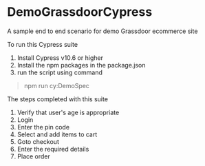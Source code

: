 # DemoGrassdoorCypress
A sample end to end scenario for demo Grassdoor ecommerce site

To run this Cypress suite

1. Install Cypress v10.6 or higher
2. Install the npm packages in the package.json
3. run the script using command
  > npm run cy:DemoSpec
  
 The steps completed with this suite
 1. Verify that user's age is appropriate
 2. Login 
 3. Enter the pin code
 4. Select and add items to cart
 4. Goto checkout
 5. Enter the required details
 6. Place order
